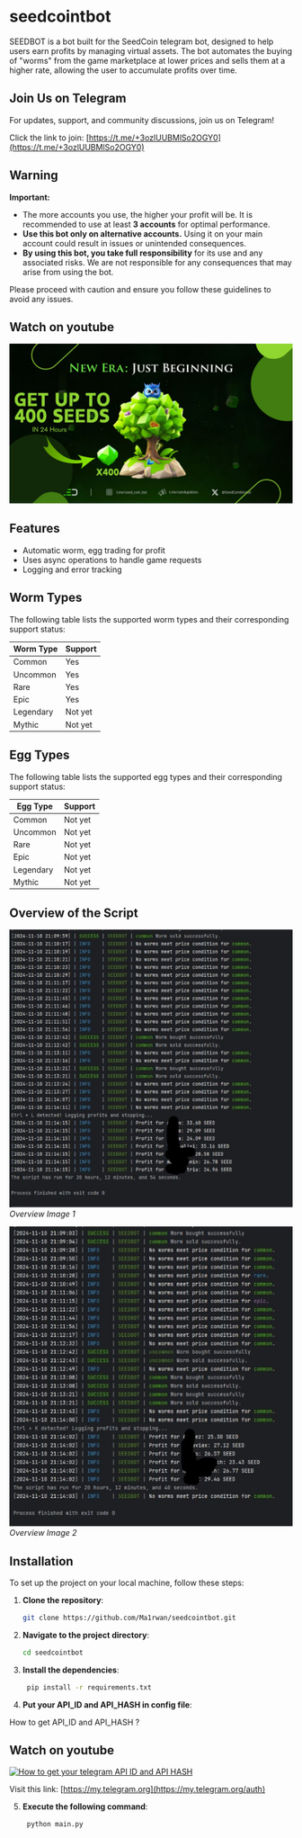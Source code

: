 # seedcointbot
SEEDBOT is a bot built for the SeedCoin telegram bot, designed to help users earn profits by managing virtual assets. The bot automates the buying of "worms" from the game marketplace at lower prices and sells them at a higher rate, allowing the user to accumulate profits over time.

## Join Us on Telegram

For updates, support, and community discussions, join us on Telegram! 

Click the link to join: [https://t.me/+3ozlUUBMlSo2OGY0](https://t.me/+3ozlUUBMlSo2OGY0)

## Warning

**Important:**
- The more accounts you use, the higher your profit will be. It is recommended to use at least **3 accounts** for optimal performance.
- **Use this bot only on alternative accounts.** Using it on your main account could result in issues or unintended consequences.
- **By using this bot, you take full responsibility** for its use and any associated risks. We are not responsible for any consequences that may arise from using the bot.

Please proceed with caution and ensure you follow these guidelines to avoid any issues.

## Watch on youtube
[![Watch the Video](thumbnail.jpg)]([https://www.youtube.com/watch?v=Czd7MgxpSR4](https://www.youtube.com/watch?v=Czd7MgxpSR4))

## Features

- Automatic worm, egg trading for profit
- Uses async operations to handle game requests
- Logging and error tracking

## Worm Types

The following table lists the supported worm types and their corresponding support status:

| Worm Type  | Support   |
|------------|-----------|
| Common     | Yes       |
| Uncommon   | Yes       |
| Rare       | Yes       |
| Epic       | Yes       |
| Legendary  | Not yet   |
| Mythic     | Not yet   |

## Egg Types

The following table lists the supported egg types and their corresponding support status:

| Egg Type   | Support   |
|------------|-----------|
| Common     | Not yet   |
| Uncommon   | Not yet   |
| Rare       | Not yet   |
| Epic       | Not yet   |
| Legendary  | Not yet   |
| Mythic     | Not yet   |


## Overview of the Script

![Image 1](image1.jpg)
*Overview Image 1*

![Image 2](image2.jpg)
*Overview Image 2*


## Installation

To set up the project on your local machine, follow these steps:

1. **Clone the repository**:
   ```bash
   git clone https://github.com/Ma1rwan/seedcointbot.git
2. **Navigate to the project directory**:
   ```bash
   cd seedcointbot
3. **Install the dependencies**:
   ```bash
    pip install -r requirements.txt
4. **Put your API_ID and API_HASH in config file**:

How to get API_ID and API_HASH ?
## Watch on youtube
[![How to get your telegram API ID and API HASH](https://img.youtube.com/vi/XM040Gr5h1Q/0.jpg)](https://www.youtube.com/watch?v=XM040Gr5h1Q)

Visit this link: [https://my.telegram.org](https://my.telegram.org/auth)

5. **Execute the following command**:
   ```bash
    python main.py


